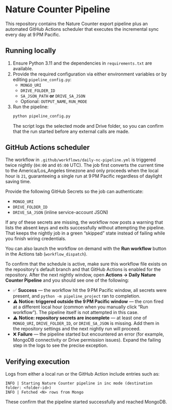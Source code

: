 # Nature Counter Pipeline

This repository contains the Nature Counter export pipeline plus an automated GitHub Actions scheduler that executes the incremental sync every day at 9 PM Pacific.

## Running locally
1. Ensure Python 3.11 and the dependencies in `requirements.txt` are available.
2. Provide the required configuration via either environment variables or by editing `pipeline_config.py`:
   - `MONGO_URI`
   - `DRIVE_FOLDER_ID`
   - `SA_JSON_PATH` **or** `DRIVE_SA_JSON`
   - Optional: `OUTPUT_NAME`, `RUN_MODE`
3. Run the pipeline:
   ```bash
   python pipeline_config.py
   ```
   The script logs the selected mode and Drive folder, so you can confirm that the run started before any external calls are made.

## GitHub Actions scheduler
The workflow in `.github/workflows/daily-nc-pipeline.yml` is triggered twice nightly (`04:00` and `05:00` UTC). The job first converts the current time to the America/Los_Angeles timezone and only proceeds when the local hour is `21`, guaranteeing a single run at 9 PM Pacific regardless of daylight saving time.

Provide the following GitHub Secrets so the job can authenticate:
- `MONGO_URI`
- `DRIVE_FOLDER_ID`
- `DRIVE_SA_JSON` (inline service-account JSON)

If any of these secrets are missing, the workflow now posts a warning that lists the absent keys and exits successfully without attempting the pipeline. That keeps the nightly job in a green “skipped” state instead of failing while you finish wiring credentials.

You can also launch the workflow on demand with the **Run workflow** button in the Actions tab (`workflow_dispatch`).

To confirm that the schedule is active, make sure this workflow file exists on the repository's default branch and that GitHub Actions is enabled for the repository. After the next nightly window, open **Actions → Daily Nature Counter Pipeline** and you should see one of the following:
- ✅ **Success** — the workflow hit the 9 PM Pacific window, all secrets were present, and `python -m pipeline_project` ran to completion.
- ⚠️ **Notice: triggered outside the 9 PM Pacific window** — the cron fired at a different local hour (common when you manually click “Run workflow”). The pipeline itself is not attempted in this case.
- ⚠️ **Notice: repository secrets are incomplete** — at least one of `MONGO_URI`, `DRIVE_FOLDER_ID`, or `DRIVE_SA_JSON` is missing. Add them in the repository settings and the next nightly run will proceed.
- ❌ **Failure** — the pipeline started but encountered an error (for example, MongoDB connectivity or Drive permission issues). Expand the failing step in the logs to see the precise exception.

## Verifying execution
Logs from either a local run or the GitHub Action include entries such as:
```
INFO | Starting Nature Counter pipeline in inc mode (destination folder: <folder-id>)
INFO | Fetched <N> rows from Mongo
```
These confirm that the pipeline started successfully and reached MongoDB.
